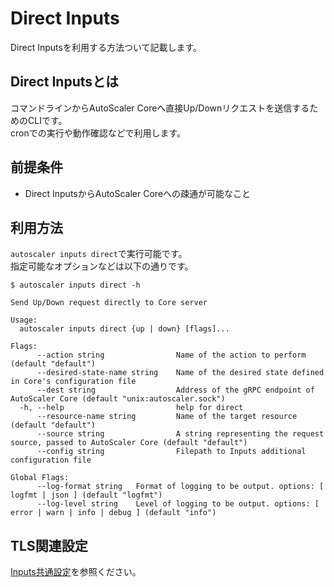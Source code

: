 # Direct Inputs

Direct Inputsを利用する方法ついて記載します。  

## Direct Inputsとは

コマンドラインからAutoScaler Coreへ直接Up/Downリクエストを送信するためのCLIです。  
cronでの実行や動作確認などで利用します。

## 前提条件

- Direct InputsからAutoScaler Coreへの疎通が可能なこと

## 利用方法

`autoscaler inputs direct`で実行可能です。  
指定可能なオプションなどは以下の通りです。  

```shell
$ autoscaler inputs direct -h

Send Up/Down request directly to Core server

Usage:
  autoscaler inputs direct {up | down} [flags]...

Flags:
      --action string                Name of the action to perform (default "default")
      --desired-state-name string    Name of the desired state defined in Core's configuration file
      --dest string                  Address of the gRPC endpoint of AutoScaler Core (default "unix:autoscaler.sock")
  -h, --help                         help for direct
      --resource-name string         Name of the target resource (default "default")
      --source string                A string representing the request source, passed to AutoScaler Core (default "default")
      --config string                Filepath to Inputs additional configuration file
      
Global Flags:
      --log-format string   Format of logging to be output. options: [ logfmt | json ] (default "logfmt")
      --log-level string    Level of logging to be output. options: [ error | warn | info | debug ] (default "info")
```

## TLS関連設定

[Inputs共通設定](../config.md)を参照ください。